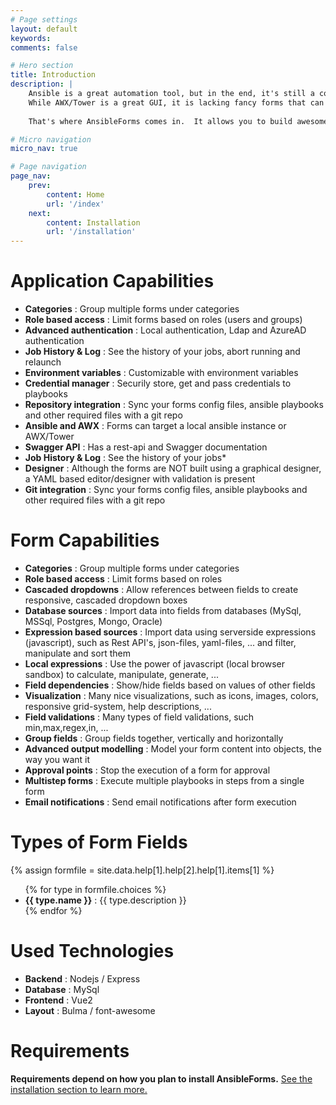 ```yaml
---
# Page settings
layout: default
keywords:
comments: false

# Hero section
title: Introduction
description: |
    Ansible is a great automation tool, but in the end, it's still a command-line application.  
    While AWX/Tower is a great GUI, it is lacking fancy forms that can grab data from several sources.<br><br>  
      
    That's where AnsibleForms comes in.  It allows you to build awesome forms, build extravars and send it to Ansible or AWX/Tower.

# Micro navigation
micro_nav: true

# Page navigation
page_nav:
    prev:
        content: Home
        url: '/index'
    next:
        content: Installation
        url: '/installation'
---
```




# Application Capabilities

* **Categories** : Group multiple forms under categories
* **Role based access** : Limit forms based on roles (users and groups)
* **Advanced authentication** : Local authentication, Ldap and AzureAD authentication
* **Job History & Log** : See the history of your jobs, abort running and relaunch
* **Environment variables** : Customizable with environment variables
* **Credential manager** : Securily store, get and pass credentials to playbooks
* **Repository integration** : Sync your forms config files, ansible playbooks and other required files with a git repo
* **Ansible and AWX** : Forms can target a local ansible instance or AWX/Tower
* **Swagger API** : Has a rest-api and Swagger documentation
* **Job History & Log** : See the history of your jobs* 
* **Designer** : Although the forms are NOT built using a graphical designer, a YAML based editor/designer with validation is present
* **Git integration** : Sync your forms config files, ansible playbooks and other required files with a git repo

# Form Capabilities

* **Categories** : Group multiple forms under categories
* **Role based access** : Limit forms based on roles
* **Cascaded dropdowns** : Allow references between fields to create responsive, cascaded dropdown boxes
* **Database sources** : Import data into fields from databases (MySql, MSSql, Postgres, Mongo, Oracle)
* **Expression based sources** : Import data using serverside expressions (javascript), such as Rest API's, json-files, yaml-files, ... and filter, manipulate and sort them
* **Local expressions** : Use the power of javascript (local browser sandbox) to calculate, manipulate, generate, ... 
* **Field dependencies** : Show/hide fields based on values of other fields
* **Visualization** : Many nice visualizations, such as icons, images, colors, responsive grid-system, help descriptions, ...
* **Field validations** : Many types of field validations, such min,max,regex,in, ...
* **Group fields** : Group fields together, vertically and horizontally
* **Advanced output modelling** : Model your form content into objects, the way you want it
* **Approval points** : Stop the execution of a form for approval
* **Multistep forms** : Execute multiple playbooks in steps from a single form
* **Email notifications** : Send email notifications after form execution

# Types of Form Fields

{% assign formfile = site.data.help[1].help[2].help[1].items[1] %}
<ul>
{% for type in formfile.choices %}
<li><strong>{{ type.name }}</strong> : {{ type.description }}</li>
{% endfor %}
</ul>

# Used Technologies

* **Backend** : Nodejs / Express
* **Database** : MySql
* **Frontend** : Vue2
* **Layout** : Bulma / font-awesome

# Requirements

<div class="callout callout--warning">
    <p><strong>Requirements depend on how you plan to install AnsibleForms.</strong> <a href="{% if jekyll.environment == 'production' %}{{ site.doks.baseurl }}{% endif %}/installation">See the installation section to learn more.</a></p>
</div>


